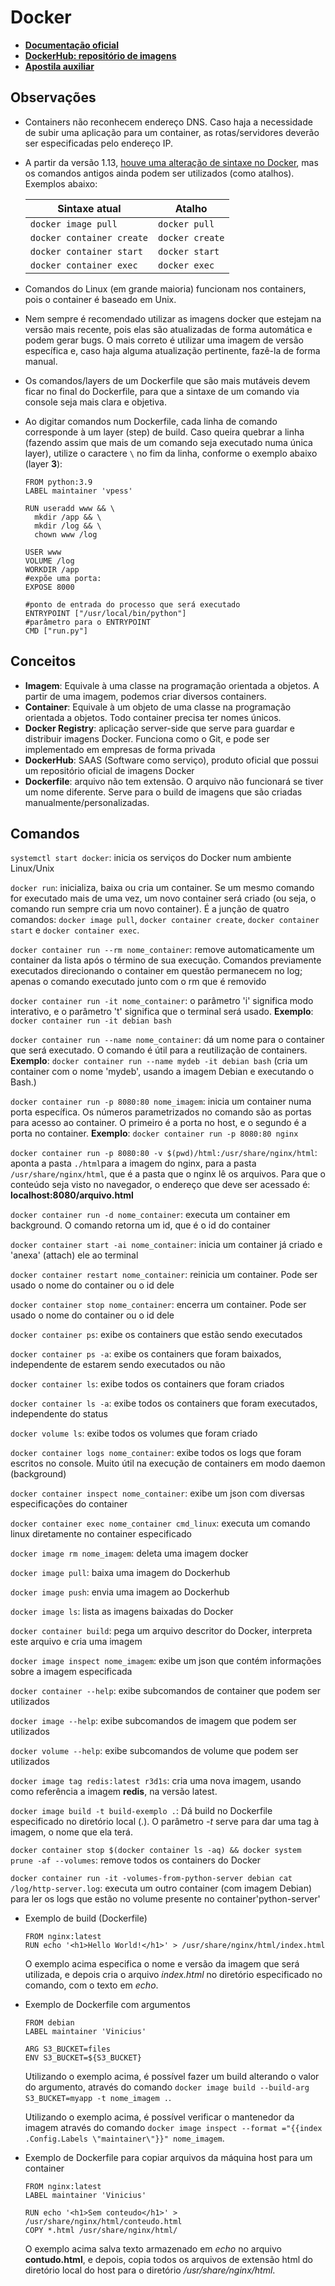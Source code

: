 # Docker

- **[Documentação oficial](https://docs.docker.com/engine/reference/run/)**
- **[DockerHub: repositório de imagens](https://hub.docker.com/)**
- **[Apostila auxiliar](http://files.cod3r.com.br/apostila-docker.pdf)**

## Observações

- Containers não reconhecem endereço DNS. Caso haja a necessidade de subir uma aplicação para um container, as rotas/servidores deverão ser especificadas pelo endereço IP.

- A partir da versão 1.13, [houve uma alteração de sintaxe no Docker](https://blog.docker.com/2017/01/whats-new-in-docker-1-13/#h.yuluxi90h1om), mas os comandos antigos ainda podem ser utilizados (como atalhos). Exemplos abaixo:

    | Sintaxe atual | Atalho |
    | ------------ | ------------ |
    | `docker image pull`  | `docker pull`  |
    | `docker container create`  | `docker create`  |
    | `docker container start`  | `docker start`  |
    | `docker container exec`  | `docker exec`  |

- Comandos do Linux (em grande maioria) funcionam nos containers, pois o container é baseado em Unix.

- Nem sempre é recomendado utilizar as imagens docker que estejam na versão mais recente, pois elas são atualizadas de forma automática e podem gerar bugs. O mais correto é utilizar uma imagem de versão específica e, caso haja alguma atualização pertinente, fazê-la de forma manual.

- Os comandos/layers de um Dockerfile que são mais mutáveis devem ficar no final do Dockerfile, para que a sintaxe de um comando via console seja mais clara e objetiva.

- Ao digitar comandos num Dockerfile, cada linha de comando corresponde à um layer (step) de build. Caso queira quebrar a linha (fazendo assim que mais de um comando seja executado numa única layer), utilize o caractere `\` no fim da linha, conforme o exemplo abaixo (layer **3**):

  ```docker
  FROM python:3.9
  LABEL maintainer 'vpess'

  RUN useradd www && \
    mkdir /app && \
    mkdir /log && \
    chown www /log

  USER www
  VOLUME /log 
  WORKDIR /app
  #expõe uma porta:
  EXPOSE 8000

  #ponto de entrada do processo que será executado
  ENTRYPOINT ["/usr/local/bin/python"]
  #parâmetro para o ENTRYPOINT
  CMD ["run.py"]
  ```

## Conceitos

- **Imagem**: Equivale à uma classe na programação orientada a objetos. A partir de uma imagem, podemos criar diversos containers.
- **Container**: Equivale à um objeto de uma classe na programação orientada a objetos. Todo container precisa ter nomes únicos.
- **Docker Registry**: aplicação server-side que serve para guardar e distribuir imagens Docker. Funciona como o Git, e pode ser implementado em empresas de forma privada
- **DockerHub**: SAAS (Software como serviço), produto oficial que possui um repositório oficial de imagens Docker
- **Dockerfile**: arquivo não tem extensão. O arquivo não funcionará se tiver um nome diferente. Serve para o build de imagens que são criadas manualmente/personalizadas.

## Comandos

`systemctl start docker`: inicia os serviços do Docker num ambiente Linux/Unix

`docker run`: inicializa, baixa ou cria um container. Se um mesmo comando for executado mais de uma vez, um novo container será criado (ou seja, o comando run sempre cria um novo container). É a junção de quatro comandos: `docker image pull`, `docker container create`, `docker container start` e `docker container exec`.

`docker container run --rm nome_container`: remove automaticamente um container da lista após o término de sua execução. Comandos previamente executados direcionando o container em questão permanecem no log; apenas o comando executado junto com o rm que é removido

`docker container run -it nome_container`: o parâmetro 'i' significa modo interativo, e o parâmetro 't' significa que o terminal será usado.
**Exemplo**: `docker container run -it debian bash`

`docker container run --name nome_container`: dá um nome para o container que será executado. O comando é útil para a reutilização de containers.
**Exemplo**: `docker container run --name mydeb -it debian bash` (cria um container com o nome 'mydeb', usando a imagem Debian e executando o Bash.)

`docker container run -p 8080:80 nome_imagem`: inicia um container numa porta específica. Os números parametrizados no comando são as portas para acesso ao container. O primeiro é a porta no host, e o segundo é a porta no container. **Exemplo**: `docker container run -p 8080:80 nginx`

`docker container run -p 8080:80 -v $(pwd)/html:/usr/share/nginx/html`: aponta a pasta `./html`para a imagem do nginx, para a pasta `/usr/share/nginx/html`, que é a pasta que o nginx lê os arquivos. Para que o conteúdo seja visto no navegador, o endereço que deve ser acessado é: **localhost:8080/arquivo.html**

`docker container run -d nome_container`: executa um container em background. O comando retorna um id,  que é o id do container

`docker container start -ai nome_container`: inicia um container já criado e 'anexa' (attach) ele ao terminal

`docker container restart nome_container`: reinicia um container. Pode ser usado o nome do container ou o id dele

`docker container stop nome_container`: encerra um container. Pode ser usado o nome do container ou o id dele

`docker container ps`: exibe os containers que estão sendo executados

`docker container ps -a`: exibe os containers que foram baixados, independente de estarem sendo executados ou não

`docker container ls`: exibe todos os containers que foram criados

`docker container ls -a`: exibe todos os containers que foram executados, independente do status

`docker volume ls`: exibe todos os volumes que foram criado

`docker container logs nome_container`: exibe todos os logs que foram escritos no console. Muito útil na execução de containers em modo daemon (background)

`docker container inspect nome_container`: exibe um json com diversas especificações do container

`docker container exec nome_container cmd_linux`: executa um comando linux diretamente no container especificado

`docker image rm nome_imagem`: deleta uma imagem docker

`docker image pull`: baixa uma imagem do Dockerhub

`docker image push`: envia uma imagem ao Dockerhub

`docker image ls`: lista as imagens baixadas do Docker

`docker container build`: pega um arquivo descritor do Docker, interpreta este arquivo e cria uma imagem

`docker image inspect nome_imagem`: exibe um json que contém informações sobre a imagem especificada

`docker container --help`: exibe subcomandos de container que podem ser utilizados

`docker image --help`: exibe subcomandos de imagem que podem ser utilizados

`docker volume --help`: exibe subcomandos de volume que podem ser utilizados

`docker image tag redis:latest r3d1s`: cria uma nova imagem, usando como referência a imagem **redis**, na versão latest.

`docker image build -t build-exemplo .`: Dá build no Dockerfile especificado no diretório local (.). O parâmetro *-t* serve para dar uma tag à imagem, o nome que ela terá.

`docker container stop $(docker container ls -aq) && docker system prune -af --volumes`: remove todos os containers do Docker

`docker container run -it -volumes-from-python-server debian cat /log/http-server.log`: executa um outro container (com imagem Debian) para ler os logs que estão no volume presente no container'python-server'

- Exemplo de build (Dockerfile)

  ```docker
  FROM nginx:latest
  RUN echo '<h1>Hello World!</h1>' > /usr/share/nginx/html/index.html
  ```

  O exemplo acima especifica o nome e versão da imagem que será utilizada, e depois cria o arquivo *index.html* no diretório especificado no comando, com o texto em *echo*.

- Exemplo de Dockerfile com argumentos

  ```docker
  FROM debian
  LABEL maintainer 'Vinicius'

  ARG S3_BUCKET=files
  ENV S3_BUCKET=${S3_BUCKET}
  ```

  Utilizando o exemplo acima, é possível fazer um build alterando o valor do argumento, através do comando `docker image build --build-arg S3_BUCKET=myapp -t nome_imagem .`.

  Utilizando o exemplo acima, é possível verificar o mantenedor da imagem através do comando `docker image inspect --format ="{{index .Config.Labels \"maintainer\"}}" nome_imagem`.

- Exemplo de Dockerfile para copiar arquivos da máquina host para um container

  ```docker
  FROM nginx:latest
  LABEL maintainer 'Vinicius'

  RUN echo '<h1>Sem conteudo</h1>' > /usr/share/nginx/html/conteudo.html
  COPY *.html /usr/share/nginx/html/
  ```

  O exemplo acima salva texto armazenado em *echo* no arquivo **contudo.html**, e depois, copia todos os arquivos de extensão html do diretório local do host para o diretório */usr/share/nginx/html*.
